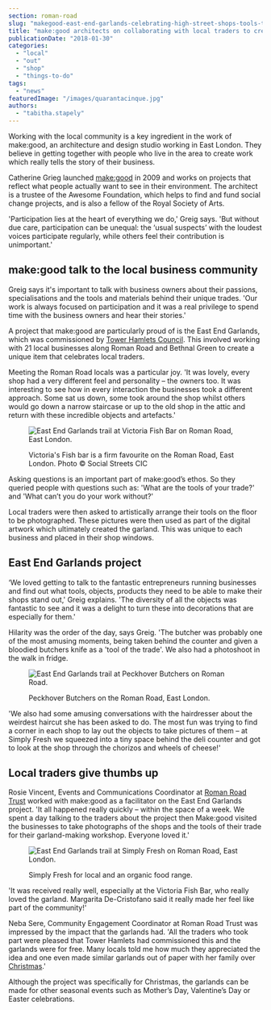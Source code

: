 ```yaml
---
section: roman-road
slug: "makegood-east-end-garlands-celebrating-high-street-shops-tools-trade"
title: "make:good architects on collaborating with local traders to create East End Garlands trail"
publicationDate: "2018-01-30"
categories: 
  - "local"
  - "out"
  - "shop"
  - "things-to-do"
tags: 
  - "news"
featuredImage: "/images/quarantacinque.jpg"
authors: 
  - "tabitha.stapely"
---
```


Working with the local community is a key ingredient in the work of make:good, an architecture and design studio working in East London. They believe in getting together with people who live in the area to create work which really tells the story of their business.

Catherine Grieg launched [make:good](https://make-good.com/) in 2009 and works on projects that reflect what people actually want to see in their environment. The architect is a trustee of the Awesome Foundation, which helps to find and fund social change projects, and is also a fellow of the Royal Society of Arts.

'Participation lies at the heart of everything we do,' Greig says. 'But without due care, participation can be unequal: the ‘usual suspects’ with the loudest voices participate regularly, while others feel their contribution is unimportant.'

## make:good talk to the local business community

Greig says it's important to talk with business owners about their passions, specialisations and the tools and materials behind their unique trades. 'Our work is always focused on participation and it was a real privilege to spend time with the business owners and hear their stories.'

A project that make:good are particularly proud of is the East End Garlands, which was commissioned by [Tower Hamlets Council](https://www.towerhamlets.gov.uk/Home.aspx). This involved working with 21 local businesses along Roman Road and Bethnal Green to create a unique item that celebrates local traders.

Meeting the Roman Road locals was a particular joy. 'It was lovely, every shop had a very different feel and personality – the owners too. It was interesting to see how in every interaction the businesses took a different approach. Some sat us down, some took around the shop whilst others would go down a narrow staircase or up to the old shop in the attic and return with these incredible objects and artefacts.'

<figure>

![East End Garlands trail at Victoria Fish Bar on Roman Road, East London.](/images/Victorias-Fish-Bar-food-1024x682.jpg)

<figcaption>

Victoria's Fish bar is a firm favourite on the Roman Road, East London. Photo © Social Streets CIC

</figcaption>

</figure>

Asking questions is an important part of make:good’s ethos. So they queried people with questions such as: 'What are the tools of your trade?' and 'What can’t you do your work without?'

Local traders were then asked to artistically arrange their tools on the floor to be photographed. These pictures were then used as part of the digital artwork which ultimately created the garland. This was unique to each business and placed in their shop windows.

## East End Garlands project

‘We loved getting to talk to the fantastic entrepreneurs running businesses and find out what tools, objects, products they need to be able to make their shops stand out,' Greig explains. 'The diversity of all the objects was fantastic to see and it was a delight to turn these into decorations that are especially for them.'

Hilarity was the order of the day, says Greig. 'The butcher was probably one of the most amusing moments, being taken behind the counter and given a bloodied butchers knife as a 'tool of the trade'. We also had a photoshoot in the walk in fridge.

<figure>

![East End Garlands trail at Peckhover Butchers on Roman Road.](/images/Peckhover-Butchers-meat-1024x682.jpg)

<figcaption>

Peckhover Butchers on the Roman Road, East London.

</figcaption>

</figure>

'We also had some amusing conversations with the hairdresser about the weirdest haircut she has been asked to do. The most fun was trying to find a corner in each shop to lay out the objects to take pictures of them – at Simply Fresh we squeezed into a tiny space behind the deli counter and got to look at the shop through the chorizos and wheels of cheese!'

## Local traders give thumbs up

Rosie Vincent, Events and Communications Coordinator at [Roman Road Trust](https://romanroadtrust.co.uk/) worked with make:good as a facilitator on the East End Garlands project. 'It all happened really quickly – within the space of a week. We spent a day talking to the traders about the project then Make:good visited the businesses to take photographs of the shops and the tools of their trade for their garland-making workshop. Everyone loved it.'

<figure>

![East End Garlands trail at Simply Fresh on Roman Road, East London.](/images/Simply-Fresh-roman-road-1024x682.jpg)

<figcaption>

Simply Fresh for local and an organic food range.

</figcaption>

</figure>

'It was received really well, especially at the Victoria Fish Bar, who really loved the garland. Margarita De-Cristofano said it really made her feel like part of the community!'

Neba Sere, Community Engagement Coordinator at Roman Road Trust was impressed by the impact that the garlands had. 'All the traders who took part were pleased that Tower Hamlets had commissioned this and the garlands were for free. Many locals told me how much they appreciated the idea and one even made similar garlands out of paper with her family over [Christmas](https://romanroadlondon.com/roman-road-christmas-fair-pictures-2016/).'

Although the project was specifically for Christmas, the garlands can be made for other seasonal events such as Mother’s Day, Valentine’s Day or Easter celebrations.



